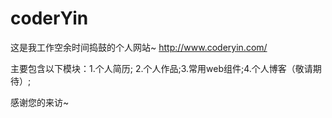 # coderYin
这是我工作空余时间捣鼓的个人网站~ http://www.coderyin.com/ 

主要包含以下模块：1.个人简历; 2.个人作品;3.常用web组件;4.个人博客（敬请期待）;

感谢您的来访~

